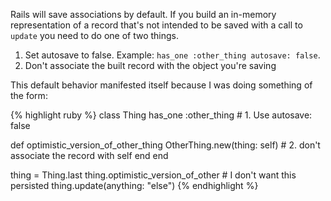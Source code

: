 Rails will save associations by default.
If you build an in-memory representation of a record that's not intended to be saved with a call to `update` you need to do one of two things.

1. Set autosave to false. Example: `has_one :other_thing autosave: false`.
2. Don't associate the built record with the object you're saving

This default behavior manifested itself because I was doing something of the form:

{% highlight ruby %}
class Thing
  has_one :other_thing # 1. Use autosave: false

  def optimistic_version_of_other_thing
    OtherThing.new(thing: self) # 2. don't associate the record with self
  end
end

thing = Thing.last
thing.optimistic_version_of_other # I don't want this persisted
thing.update(anything: "else")
{% endhighlight %}
